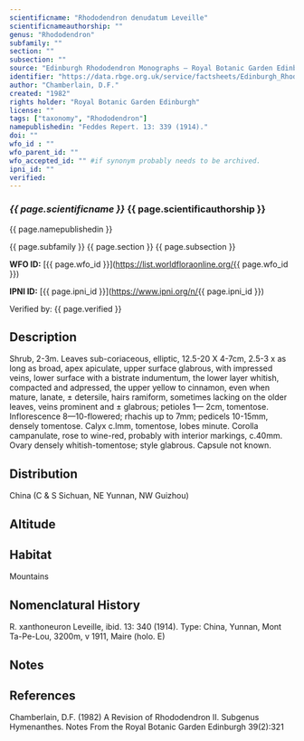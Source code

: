 ```yaml
---
scientificname: "Rhododendron denudatum Leveille"
scientificnameauthorship: ""
genus: "Rhododendron"
subfamily: ""
section: ""
subsection: ""
source: "Edinburgh Rhododendron Monographs – Royal Botanic Garden Edinburgh"
identifier: "https://data.rbge.org.uk/service/factsheets/Edinburgh_Rhododendron_Monographs.xhtml"
author: "Chamberlain, D.F."
created: "1982"
rights holder: "Royal Botanic Garden Edinburgh"
license: ""
tags: ["taxonomy", "Rhododendron"]
namepublishedin: "Feddes Repert. 13: 339 (1914)."
doi: ""
wfo_id : ""
wfo_parent_id: ""
wfo_accepted_id: "" #if synonym probably needs to be archived.                      
ipni_id: ""
verified:
---
```

### _{{ page.scientificname }}_ {{ page.scientificauthorship }}
 {{ page.namepublishedin }}

{{ page.subfamily }} {{ page.section }} {{ page.subsection }}

**WFO ID:** [{{ page.wfo_id }}](https://list.worldfloraonline.org/{{ page.wfo_id }})

**IPNI ID:** [{{ page.ipni_id }}](https://www.ipni.org/n/{{ page.ipni_id }})

Verified by: {{ page.verified }}



## Description
Shrub, 2-3m. Leaves sub-coriaceous, elliptic, 12.5-20 X 4-7cm, 2.5-3 x as long as broad, apex apiculate, upper surface glabrous, with impressed veins, lower surface with a bistrate indumentum, the lower layer whitish, compacted and adpressed, the upper yellow to cinnamon, even when mature, lanate, ± detersile, hairs ramiform, sometimes lacking on the older leaves, veins prominent and ± glabrous; petioles 1— 2cm, tomentose. Inflorescence 8—10-flowered; rhachis up to 7mm; pedicels 10-15mm, densely tomentose. Calyx c.lmm, tomentose, lobes minute. Corolla campanulate, rose to wine-red, probably with interior markings, c.40mm. Ovary densely whitish-tomentose; style glabrous. Capsule not known.

## Distribution
China (C & S Sichuan, NE Yunnan, NW Guizhou)

## Altitude


## Habitat
Mountains

## Nomenclatural History
R. xanthoneuron Leveille, ibid. 13: 340 (1914). Type: China, Yunnan, Mont Ta-Pe-Lou, 3200m, v 1911, Maire (holo. E)
                       
## Notes


## References

Chamberlain, D.F. (1982) A Revision of Rhododendron II. Subgenus Hymenanthes. Notes From the Royal Botanic Garden Edinburgh 39(2):321
